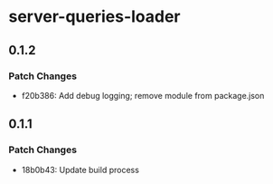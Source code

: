 # server-queries-loader

## 0.1.2

### Patch Changes

- f20b386: Add debug logging; remove module from package.json

## 0.1.1

### Patch Changes

- 18b0b43: Update build process
